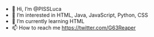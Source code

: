 - 👋 Hi, I’m @PISSLuca
- 👀 I’m interested in HTML, Java, JavaScript, Python, CSS
- 🌱 I’m currently learning HTML
- 📫 How to reach me https://twitter.com/G63Reaper

<!---
PISSLuca/PISSLuca is a ✨ special ✨ repository because its `README.md` (this file) appears on your GitHub profile.
You can click the Preview link to take a look at your changes.
--->
